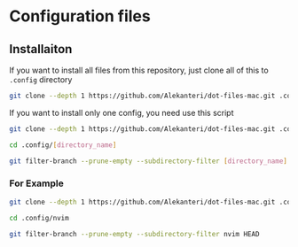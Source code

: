 # Configuration files

## Installaiton

If you want to install all files from this repository, just clone all of this to `.config` directory

```sh
git clone --depth 1 https://github.com/Alekanteri/dot-files-mac.git .config
```

If you want to install only one config, you need use this script

```sh
git clone --depth 1 https://github.com/Alekanteri/dot-files-mac.git .config/[directory_name]

cd .config/[directory_name]

git filter-branch --prune-empty --subdirectory-filter [directory_name] HEAD
```

### For Example
```sh
git clone --depth 1 https://github.com/Alekanteri/dot-files-mac.git .config/nvim

cd .config/nvim

git filter-branch --prune-empty --subdirectory-filter nvim HEAD
```
